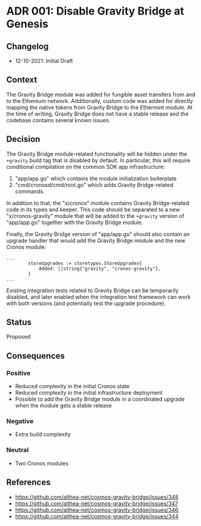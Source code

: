 # ADR 001: Disable Gravity Bridge at Genesis

## Changelog
* 12-10-2021: Initial Draft

## Context

The Gravity Bridge module was added for fungible asset transfers from and to the Ethereum network.
Additionally, custom code was added for directly mapping the native tokens from Gravity Bridge
to the Ethermint module. At the time of writing, Gravity Bridge does not have a stable release
and the codebase contains several known issues.

## Decision

The Gravity Bridge module-related functionality will be hidden under the `+gravity` build tag
that is disabled by default. In particular, this will require conditional compilation on the common SDK app infrastructure:
1. "app/app.go" which contains the module initialization boilerplate
2. "cmd/cronosd/cmd/root.go" which adds Gravity Bridge-related commands.

In addition to that, the "x/cronos" module contains Gravity Bridge-related code in its types and keeper. This code should be separated
to a new "x/cronos-gravity" module that will be added to the `+gravity` version of "app/app.go" together with the Gravity Bridge module.

Finally, the Gravity Bridge version of "app/app.go" should also contain an upgrade handler that would add the
Gravity Bridge module and the new Cronos module:
```
...
		storeUpgrades := storetypes.StoreUpgrades{
			Added: []string{"gravity", "cronos-gravity"},
		}
...
```

Existing integration tests related to Gravity Bridge can be temporarily disabled, and later enabled when the integration test framework can
work with both versions (and potentially test the upgrade procedure). 

## Status

Proposed

## Consequences

### Positive
* Reduced complexity in the initial Cronos state
* Reduced complexity in the initial infrastructure deployment 
* Possible to add the Gravity Bridge module in a coordinated upgrade when the module gets a stable release

### Negative
* Extra build complexity

### Neutral
* Two Cronos modules

## References

* https://github.com/althea-net/cosmos-gravity-bridge/issues/348
* https://github.com/althea-net/cosmos-gravity-bridge/issues/347
* https://github.com/althea-net/cosmos-gravity-bridge/issues/346
* https://github.com/althea-net/cosmos-gravity-bridge/issues/344